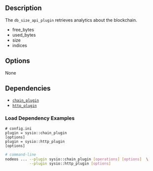 ## Description

The `db_size_api_plugin` retrieves analytics about the blockchain.

* free_bytes
* used_bytes
* size
* indices

<!--
## Usage

```console
# Not available
```
-->

## Options

None

## Dependencies

* [`chain_plugin`](../chain_plugin/index.md)
* [`http_plugin`](../http_plugin/index.md)

### Load Dependency Examples

```console
# config.ini
plugin = sysio::chain_plugin
[options]
plugin = sysio::http_plugin
[options]
```
```sh
# command-line
nodeos ... --plugin sysio::chain_plugin [operations] [options]  \
           --plugin sysio::http_plugin [options]
```

